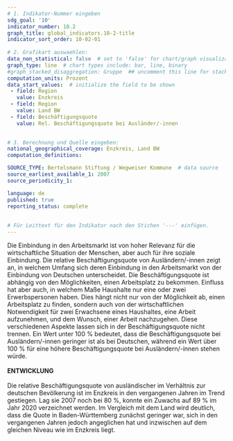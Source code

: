 ```yaml
---
# 1. Indikator-Nummer eingeben 
sdg_goal: '10'
indicator_number: 10.2
graph_title: global_indicators.10-2-title
indicator_sort_order: 10-02-01
 
# 2. Grafikart auswaehlen: 
data_non_statistical: false  # set to 'false' for chart/graph visualization 
graph_type: line  # chart types include: bar, line, binary 
#graph_stacked_disaggregation: Gruppe  ## uncomment this line for stacked bars. eplace 'Geschlecht' with the field of aggregation. 
computation_units: Prozent 
data_start_values:  # initialize the field to be shown  
 - field: Region 
   value: Enzkreis
 - field: Region 
   value: Land BW
 - field: Beschäftigungsquote
   value: Rel. Beschäftigungsquote bei Ausländer/-innen
  

# 3. Berechnung und Quelle eingeben: 
national_geographical_coverage: Enzkreis, Land BW
computation_definitions: 

SOURCE_TYPE: Bertelsmann Stiftung / Wegweiser Kommune  # data source  
source_earliest_available_1: 2007
source_periodicity_1: 

language: de   
published: true 
reporting_status: complete
 
 
# Für Leittext für den Indikator nach den Stichen '---' einfügen. 
---
```

Die Einbindung in den Arbeitsmarkt ist von hoher Relevanz für die wirtschaftliche Situation der Menschen, aber auch für ihre soziale Einbindung. Die relative Beschäftigungsquote von Ausländern/-innen zeigt an, in welchem Umfang sich deren Einbindung in den Arbeitsmarkt von der Einbindung von Deutschen unterscheidet. Die Beschäftigungsquote ist abhängig von den Möglichkeiten, einen Arbeitsplatz zu bekommen. Einfluss hat aber auch, in welchem Maße Haushalte nur eine oder zwei Erwerbspersonen haben. Dies hängt nicht nur von der Möglichkeit ab, einen Arbeitsplatz zu finden, sondern auch von der wirtschaftlichen Notwendigkeit für zwei Erwachsene eines Haushaltes, eine Arbeit aufzunehmen, und dem Wunsch, einer Arbeit nachzugehen. Diese verschiedenen Aspekte lassen sich in der Beschäftigungsquote nicht trennen. Ein Wert unter 100 % bedeutet, dass die Beschäftigungsquote bei Ausländern/-innen geringer ist als bei Deutschen, während ein Wert über 100 % für eine höhere Beschäftigungsquote bei Ausländern/-innen stehen würde. <br>
<br>
**ENTWICKLUNG** <br>
<br>
Die relative Beschäftigungsquote von ausländischer im Verhältnis zur deutschen Bevölkerung ist im Enzkreis in den vergangenen Jahren im Trend gestiegen. Lag sie 2007 noch bei 80 %, konnte ein Zuwachs auf 89 % im Jahr 2020 verzeichnet werden. Im Vergleich mit dem Land wird deutlich, dass die Quote in Baden-Württemberg zunächst geringer war, sich in den vergangenen Jahren jedoch angeglichen hat und inzwischen auf dem gleichen Niveau wie im Enzkreis liegt.
